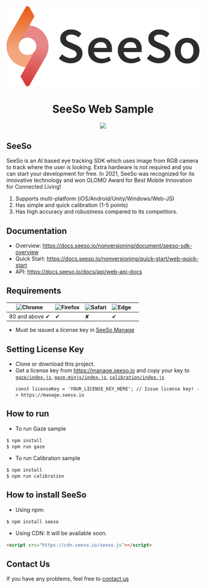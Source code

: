 <p align="center">
    <img src="/image/seeso_logo.png">
</p>
<div align="center">
    <h1>SeeSo Web Sample</h1>
    <img src="https://img.shields.io/badge/version-2.4.2-blue" />
</div>

## SeeSo
SeeSo is an AI based eye tracking SDK which uses image from RGB camera to track where the user is looking.
Extra hardware is not required and you can start your development for free.
In 2021, SeeSo was recognized for its innovative technology and won GLOMO Award for Best Mobile Innovation for Connected Living!
1. Supports multi-platform (iOS/Android/Unity/Windows/Web-JS)
2. Has simple and quick calibration (1-5 points)
3. Has high accuracy and robustness compared to its competitors.

## Documentation
* Overview: https://docs.seeso.io/nonversioning/document/seeso-sdk-overview
* Quick Start: https://docs.seeso.io/nonversioning/quick-start/web-quick-start
* API: https://docs.seeso.io/docs/api/web-api-docs

## Requirements
![Chrome](https://raw.github.com/alrra/browser-logos/master/src/chrome/chrome_48x48.png) | ![Firefox](https://raw.github.com/alrra/browser-logos/master/src/firefox/firefox_48x48.png) | ![Safari](https://raw.github.com/alrra/browser-logos/master/src/safari/safari_48x48.png) | ![Edge](https://raw.github.com/alrra/browser-logos/master/src/edge/edge_48x48.png) |  |
--- | --- | --- | --- | --- |
80 and above ✔ | ✔   |✘ | ✔   |

* Must be issued a license key in [SeeSo Manage](https://manage.seeso.io/)

## Setting License Key
* Clone or download this project.
* Get a license key from https://manage.seeso.io and copy your key to [`gaze/index.js`](/samples/gaze/index.js#L8), [`gaze-minjs/index.js`](/samples/gaze-minjs/index.js#L8), [`calibration/index.js`](/samples/calibration/index.js#L5)
   ```
   const licenseKey = 'YOUR_LICENSE_KEY_HERE'; // Issue license key! -> https://manage.seeso.io
   ```

## How to run
* To run Gaze sample
```
$ npm install
$ npm run gaze
```

* To run Calibration sample
```
$ npm install
$ npm run calibration
```

## How to install SeeSo

* Using npm:
```shell script
$ npm install seeso
```

* Using CDN: It will be available soon.
```html
<script src="https://cdn.seeso.io/seeso.js"></script>
```
      
## Contact Us
If you have any problems, feel free to [contact us](https://seeso.io/Contact-Us) 
